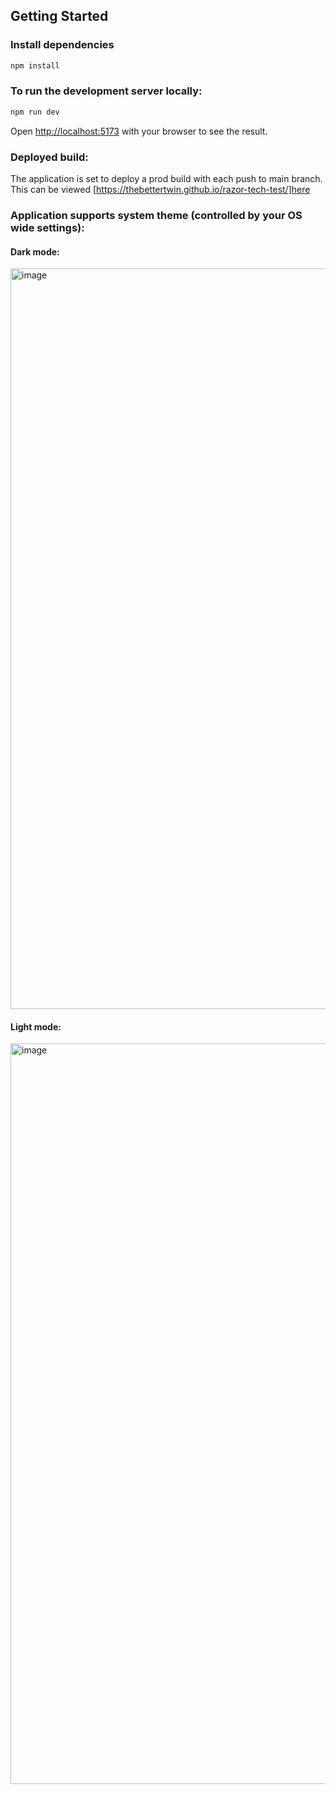 ## Getting Started

### Install dependencies

```bash
npm install
```

### To run the development server locally:

```bash
npm run dev
```

Open [http://localhost:5173](http://localhost:5173) with your browser to see the result.

### Deployed build:
The application is set to deploy a prod build with each push to main branch.
This can be viewed [https://thebettertwin.github.io/razor-tech-test/]here


### Application supports system theme (controlled by your OS wide settings):

#### Dark mode:
<img width="1904" height="1185" alt="image" src="https://github.com/user-attachments/assets/2a6c11a6-d76f-497a-a09a-c3301c0ca929" />

#### Light mode:
<img width="1904" height="1185" alt="image" src="https://github.com/user-attachments/assets/d3599dab-c05c-4546-a14c-de87188d54de" />
